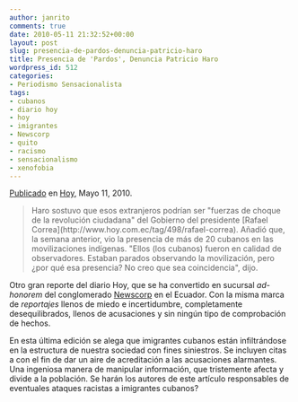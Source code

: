 ```yaml
---
author: janrito
comments: true
date: 2010-05-11 21:32:52+00:00
layout: post
slug: presencia-de-pardos-denuncia-patricio-haro
title: Presencia de 'Pardos', Denuncia Patricio Haro
wordpress_id: 512
categories:
- Periodismo Sensacionalista
tags:
- cubanos
- diario hoy
- hoy
- imigrantes
- Newscorp
- quito
- racismo
- sensacionalismo
- xenofobia
---
```


[Publicado](http://www.hoy.com.ec/noticias-ecuador/presencia-de-pardos-denuncia-patricio-haro-407246.html) en [Hoy](http://www.hoy.com.ec/), Mayo 11, 2010.


<blockquote>Haro sostuvo que esos extranjeros podrían ser "fuerzas de choque de la revolución ciudadana" del Gobierno del presidente [Rafael Correa](http://www.hoy.com.ec/tag/498/rafael-correa). Añadió que, la semana anterior, vio la presencia de más de 20 cubanos en las movilizaciones indígenas. "Ellos (los cubanos) fueron en calidad de observadores. Estaban parados observando la movilización, pero ¿por qué esa presencia? No creo que sea coincidencia", dijo.</blockquote>


Otro gran reporte del diario Hoy, que se ha convertido en sucursal _ad-honorem_ del conglomerado [Newscorp](http://www.newscorp.com/) en el Ecuador. Con la misma marca de _reportajes_ llenos de miedo e incertidumbre, completamente desequilibrados, llenos de acusaciones y sin ningún tipo de comprobación de hechos.

En esta última edición se alega que imigrantes cubanos están infiltrándose en la estructura de nuestra sociedad con fines siniestros. Se incluyen citas a con el fin de dar un aire de acreditación a las acusaciones alarmantes. Una ingeniosa manera de manipular información, que tristemente afecta y divide a la población. Se harán los autores de este artículo responsables de eventuales ataques racistas a imigrantes cubanos?
